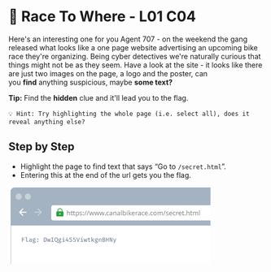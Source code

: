 # 🚖 Race To Where - L01 C04

Here's an interesting one for you Agent 707 - on the weekend the gang released what looks like a one page website advertising an upcoming bike race they're organizing. Being cyber detectives we're naturally curious that things might not be as they seem. Have a look at the site - it looks like there are just two images on the page, a logo and the poster, can you **find** anything suspicious, maybe **some text?**

**Tip:** Find the **hidden** clue and it'll lead you to the flag. 

```
💡 Hint: Try highlighting the whole page (i.e. select all), does it reveal anything else?
```

## Step by Step

- Highlight the page to find text that says “Go to `/secret.html`”.
- Entering this at the end of the url gets you the flag.

![image of what the correct webpage should look like](/assets/racetowhere1.png)
